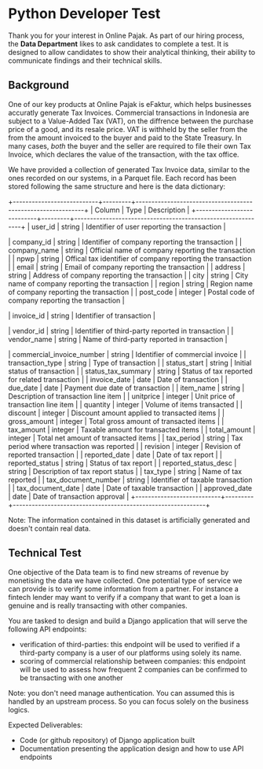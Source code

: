 # Python Developer Test

Thank you for your interest in Online Pajak. As part of our hiring process, the **Data Department** likes to ask candidates to complete a test.
It is designed to allow candidates to show their analytical thinking, their ability to communicate findings and their technical skills.

## Background

One of our key products at Online Pajak is eFaktur, which helps businesses accuratly generate Tax Invoices.
Commercial transactions in Indonesia are subject to a Value-Added Tax (VAT), on the diffrence between the purchase price of a good, and its resale price.
VAT is withheld by the seller from the from the amount invoiced to the buyer and paid to the State Treasury.
In many cases, _both_ the buyer and the seller are required to file their own Tax Invoice, which declares the value of the transaction, with the tax office.



We have provided a collection of generated Tax Invoice data, similar to the ones recorded on our systems, in a Parquet file.
Each record has been stored following the same structure and here is the data dictionary:


+---------------------------+---------+-------------------------------------------------------------+
|          Column           |  Type   |                         Description                         |
+---------------------------+---------+-------------------------------------------------------------+
| user_id                   | string  | Identifier of user reporting the transaction                |

| company_id                | string  | Identifier of company reporting the transaction             |
| company_name              | string  | Official name of company reporting the transaction          |
| npwp                      | string  | Offical tax identifier of company reporting the transaction |
| email                     | string  | Email of company reporting the transaction                  |
| address                   | string  | Address of company reporting the transaction                |
| city                      | string  | City name of company reporting the transaction              |
| region                    | string  | Region name of company reporting the transaction            |
| post_code                 | integer | Postal code of company reporting the transaction            |

| invoice_id                | string  | Identifier of transaction                                   |

| vendor_id                 | string  | Identifier of third-party reported in transaction           |
| vendor_name               | string  | Name of third-party reported in transaction                 |

| commercial_invoice_number | string  | Identifier of commercial invoice                            |
| transaction_type          | string  | Type of transaction                                         |
| status_start              | string  | Initial status of transaction                               |
| status_tax_summary        | string  | Status of tax reported for related transaction              |
| invoice_date              | date    | Date of transaction                                         |
| due_date                  | date    | Payment due date of transaction                             |
| item_name                 | string  | Description of transaction line item                        |
| unitprice                 | integer | Unit price of transaction line item                         |
| quantity                  | integer | Volume of items transacted                                  |
| discount                  | integer | Discount amount applied to transacted items                 |
| gross_amount              | integer | Total gross amount of transacted items                      |
| tax_amount                | integer | Taxable amount for transacted items                         |
| total_amount              | integer | Total net amount of transacted items                        |
| tax_period                | string  | Tax period where transaction was reported                   |
| revision                  | integer | Revision of reported transaction                            |
| reported_date             | date    | Date of tax report                                          |
| reported_status           | string  | Status of tax report                                        |
| reported_status_desc      | string  | Description of tax report status                            |
| tax_type                  | string  | Name of tax reported                                        |
| tax_document_number       | string  | Identifier of taxable transaction                           |
| tax_document_date         | date    | Date of taxable transaction                                 |
| approved_date             | date    | Date of transaction approval                                |
+---------------------------+---------+-------------------------------------------------------------+

Note: The information contained in this dataset is artificially generated and doesn't contain real data.

## Technical Test

One objective of the Data team is to find new streams of revenue by monetising the data we have collected. One potential type of service we can provide is to verify some information from a partner. For instance a fintech lender may want to verify if a company that want to get a loan is genuine and is really transacting with other companies. 

You are tasked to design and build a Django application that will serve the following API endpoints:
- verification of third-parties: this endpoint will be used to verified if a third-party company is a user of our platforms using solely its name. 
- scoring of commercial relationship between companies: this endpoint will be used to assess how frequent 2 companies can be confirmed to be transacting with one another

Note: you don't need manage authentication. You can assumed this is handled by an upstream process. So you can focus solely on the business logics.

Expected Deliverables:
- Code (or github repository) of Django application built
- Documentation presenting the application design and how to use API endpoints
